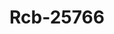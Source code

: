 ---
f_zip-code: 55746
f_state-code: MN
title: Rcb-25766
f_phone: 218-263-8886
f_city-only: Hibbing
f_address: 106 East 23Rd Street Hibbing
f_location-unique-id: '25766'
slug: rcb-25766
updated-on: '2024-05-30T13:46:58.046Z'
created-on: '2024-05-30T13:36:59.803Z'
published-on: '2024-05-30T13:54:32.469Z'
f_city-state: cms/city/hibbing-mn.md
f_company: cms/company/rcb.md
f_state: cms/state/minnesota.md
layout: '[payday-loan].html'
tags: payday-loan
---